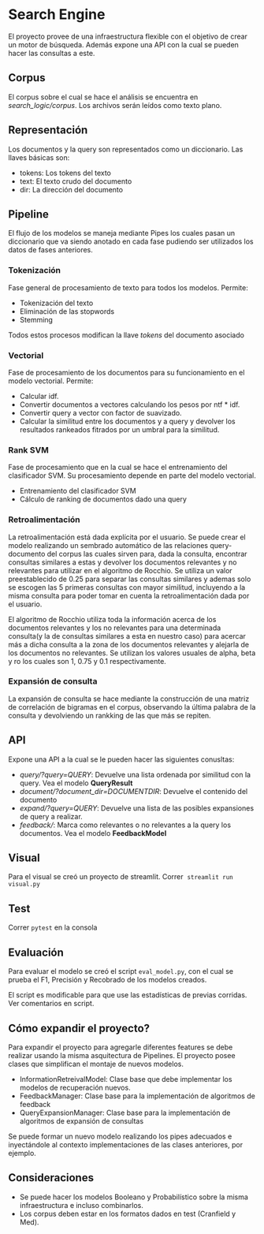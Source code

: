 # Search Engine

El proyecto provee de una infraestructura flexible con el objetivo de crear un motor de búsqueda. Además expone una API con la cual se pueden hacer las consultas a este.

## Corpus

El corpus sobre el cual se hace el análisis se encuentra en *search_logic/corpus*. Los archivos serán leídos como texto plano.

## Representación

Los documentos y la query son representados como un diccionario. Las llaves básicas son:

- tokens: Los tokens del texto
- text: El texto crudo del documento
- dir: La dirección del documento

## Pipeline

El flujo de los modelos se maneja mediante Pipes los cuales pasan un diccionario que va siendo anotado
en cada fase pudiendo ser utilizados los datos de fases anteriores.

### Tokenización

Fase general de procesamiento de texto para todos los modelos. Permite:

- Tokenización del texto
- Eliminación de las stopwords
- Stemming

Todos estos procesos modifican la llave *tokens* del documento asociado

### Vectorial

Fase de procesamiento de los documentos para su funcionamiento en el modelo vectorial. Permite:

- Calcular idf.
- Convertir documentos a vectores calculando los pesos por ntf * idf.
- Convertir query a vector con factor de suavizado.
- Calcular la similitud entre los documentos y a query y devolver los resultados rankeados fitrados por un umbral para la similitud.

### Rank SVM

Fase de procesamiento que en la cual se hace el entrenamiento del clasificador SVM. Su procesamiento depende en parte del modelo vectorial.

- Entrenamiento del clasificador SVM
- Cálculo de ranking de documentos dado una query

### Retroalimentación

La retroalimentación está dada explícita por el usuario. Se puede crear el modelo realizando un sembrado automático de las relaciones query-documento del corpus las cuales sirven para, dada la consulta, encontrar consultas similares a estas y devolver los documentos relevantes y no relevantes para utilizar en el algoritmo de Rocchio. Se utiliza un valor preestablecido de 0.25 para separar las consultas similares y ademas solo se escogen las 5 primeras consultas con mayor similitud, incluyendo a la misma consulta para poder tomar en cuenta la retroalimentación dada por el usuario.

El algoritmo de Rocchio utiliza toda la información acerca de los documentos relevantes y los no relevantes para una determinada consulta(y la de consultas similares a esta en nuestro caso) para acercar más a dicha consulta a la zona de los documentos relevantes y alejarla de los documentos no relevantes. Se utilizan los valores usuales de alpha, beta y ro los cuales son 1, 0.75 y 0.1 respectivamente.

### Expansión de consulta

La expansión de consulta se hace mediante la construcción de una matriz de correlación de bigramas en el corpus, observando la última palabra de la consulta y devolviendo un rankking de las que más se repiten.

## API

Expone una API a la cual se le pueden hacer las siguientes conusltas:

- *query/?query=QUERY*: Devuelve una lista ordenada por similitud con la query. Vea el modelo **QueryResult**
- *document/?document\_dir=DOCUMENTDIR*: Devuelve el contenido del documento
- *expand/?query=QUERY*: Devuelve una lista de las posibles expansiones de query a realizar. 
- *feedback/*: Marca como relevantes o no relevantes a la query los documentos. Vea el modelo **FeedbackModel**

## Visual

Para el visual se creó un proyecto de streamlit. Correr  `streamlit run visual.py`

## Test

Correr `pytest` en la consola

## Evaluación

Para evaluar el modelo se creó el script `eval_model.py`, con el cual se prueba el F1, Precisión y Recobrado de los modelos creados.

El script es modificable para que use las estadísticas de previas corridas. Ver comentarios en script.

## Cómo expandir el proyecto?

Para expandir el proyecto para agregarle diferentes features se debe realizar usando la misma asquitectura de Pipelines. El proyecto posee clases que simplifican el montaje de nuevos modelos.

- InformationRetreivalModel: Clase base que debe implementar los modelos de recuperación nuevos.
- FeedbackManager: Clase base para la implementación de algoritmos de feedback
- QueryExpansionManager: Clase base para la implementación de algoritmos de expansión de consultas

Se puede formar un nuevo modelo realizando los pipes adecuados e inyectándole al contexto implementaciones de las clases anteriores, por ejemplo.

## Consideraciones

- Se puede hacer los modelos Booleano y Probabilístico sobre la misma infraestructura e incluso combinarlos.
- Los corpus deben estar en los formatos dados en test (Cranfield y Med).
